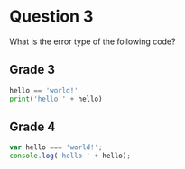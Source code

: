 # Question 3

What is the error type of the following code?

## Grade 3
```py
hello == 'world!' 
print('hello ' + hello)
```


## Grade 4
```js
var hello === 'world!';
console.log('hello ' + hello);
```
